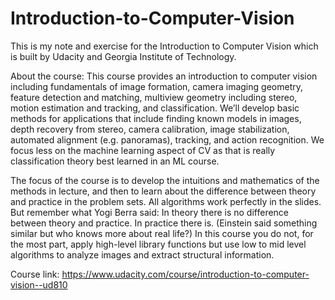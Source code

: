 # Introduction-to-Computer-Vision
This is my note and exercise for the Introduction to Computer Vision which is built by Udacity and Georgia Institute of Technology.

About the course:
This course provides an introduction to computer vision including fundamentals of image formation, camera imaging geometry, feature detection and matching, multiview geometry including stereo, motion estimation and tracking, and classification. We’ll develop basic methods for applications that include finding known models in images, depth recovery from stereo, camera calibration, image stabilization, automated alignment (e.g. panoramas), tracking, and action recognition. We focus less on the machine learning aspect of CV as that is really classification theory best learned in an ML course.

The focus of the course is to develop the intuitions and mathematics of the methods in lecture, and then to learn about the difference between theory and practice in the problem sets. All algorithms work perfectly in the slides. But remember what Yogi Berra said: In theory there is no difference between theory and practice. In practice there is. (Einstein said something similar but who knows more about real life?) In this course you do not, for the most part, apply high-level library functions but use low to mid level algorithms to analyze images and extract structural information.

Course link: https://www.udacity.com/course/introduction-to-computer-vision--ud810
